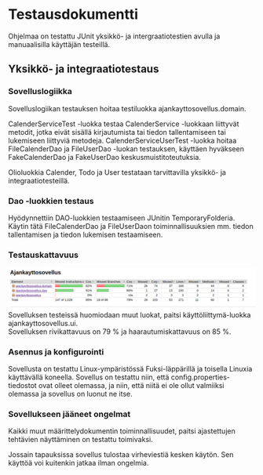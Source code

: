 # Testausdokumentti

Ohjelmaa on testattu JUnit yksikkö- ja intergraatiotestien avulla ja manuaalisilla käyttäjän testeillä. 

## Yksikkö- ja integraatiotestaus

### Sovelluslogiikka 
Sovelluslogiikan testauksen hoitaa testiluokka ajankayttosovellus.domain.  
  
CalenderServiceTest -luokka testaa CalenderService -luokkaan liittyvät metodit, jotka eivät sisällä kirjautumista tai tiedon tallentamiseen tai lukemiseen liittyviä metodeja. CalenderServiceUserTest -luokka hoitaa FileCalenderDao ja FileUserDao -luokan testauksen, käyttäen hyväkseen FakeCalenderDao ja FakeUserDao keskusmuistitoteutuksia.

Olioluokkia Calender, Todo ja User testataan tarvittavilla yksikkö- ja integraatiotesteillä.  

### Dao -luokkien testaus
Hyödynnettiin DAO-luokkien testaamiseen JUnitin TemporaryFolderia. Käytin tätä FileCalenderDao ja FileUserDaon toiminnallisuuksien mm. tiedon tallentamisen ja tiedon lukemisen testaamiseen. 

### Testauskattavuus

![Testikattavuus](https://github.com/eevib/ot-harjoitustyo/blob/master/dokumentaatio/images/testikattavuus.png)
Sovelluksen testeissä huomiodaan muut luokat, paitsi käyttöliittymä-luokka ajankayttosovellus.ui.  
Sovelluksen rivikattavuus on 79 % ja haarautumiskattavuus on 85 %.

### Asennus ja konfigurointi
Sovellusta on testattu Linux-ympäristössä Fuksi-läppärillä ja toisella Linuxia käyttävällä koneella. Sovellus on testattu niin, että config.properties-tiedostot ovat olleet olemassa, ja niin, että niitä ei ole ollut valmiiksi olemassa ja sovellus on luonut ne itse.

### Sovellukseen jääneet ongelmat
Kaikki muut määrittelydokumentin toiminnallisuudet, paitsi ajastettujen tehtävien näyttäminen on testattu toimivaksi.

Jossain tapauksissa sovellus tulostaa virheviestiä kesken käytön. Sen käyttöä voi kuitenkin jatkaa ilman ongelmia.  
